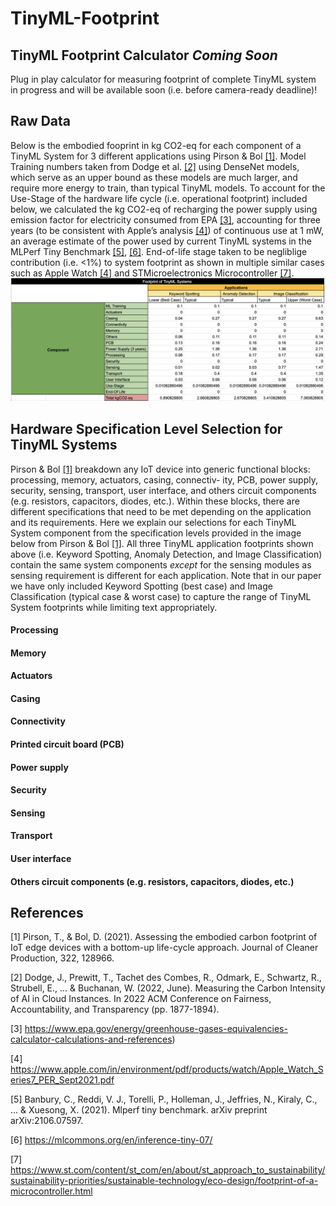 # TinyML-Footprint

## TinyML Footprint Calculator *Coming Soon*
Plug in play calculator for measuring footprint of complete TinyML system in progress and will be available soon (i.e. before camera-ready deadline)!

## Raw Data 
Below is the embodied fooprint in kg CO2-eq for each component of a TinyML System for 3 different applications using Pirson & Bol [[1]](#1). Model Training numbers taken from Dodge et al. [[2]](#2) using DenseNet models, which serve as an upper bound as these models are much larger, and require more energy to train, than typical TinyML models. To account for the Use-Stage of the hardware life cycle (i.e. operational footprint) included below, we calculated the kg CO2-eq of recharging the power supply  using emission factor for electricity consumed from EPA [[3]](#3), accounting for three years (to be consistent with Apple’s analysis [[4]](#4)) of continuous use at 1 mW, an average estimate of the power used by current TinyML systems in the MLPerf Tiny Benchmark [[5]](#5), [[6]](#6). End-of-life stage taken to be negliblige contribution (i.e. <1%) to system footprint as shown in multiple similar cases such as Apple Watch [[4]](#4) and STMicroelectronics Microcontroller [[7]](#7).
![Alt text](./TinyMLSystems_Footprint_Data.png?raw=true "Title")

## Hardware Specification Level Selection for TinyML Systems 
Pirson & Bol [[1]](#1) breakdown any IoT device into generic functional blocks: processing, memory, actuators, casing, connectiv-
ity, PCB, power supply, security, sensing, transport, user interface, and others circuit components (e.g. resistors, capacitors, diodes, etc.). Within
these blocks, there are different specifications that need to be met depending on the application and its requirements. Here we explain our selections for each TinyML System component from the specification levels provided in the image below from Pirson & Bol [[1]](#1). All three TinyML application footprints shown above (i.e. Keyword Spotting, Anomaly Detection, and Image Classification) contain the same system components *except* for the sensing modules as  sensing requirement is different for each application. Note that in our paper we have only included Keyword Spotting (best case) and Image Classification (typical case & worst case) to capture the range of TinyML System footprints while limiting text appropriately. 


#### Processing

#### Memory

#### Actuators 

#### Casing

#### Connectivity 

#### Printed circuit board (PCB)

#### Power supply

#### Security

#### Sensing

#### Transport

#### User interface

#### Others circuit components (e.g. resistors, capacitors, diodes, etc.)


## References
<a id="1">[1]</a> 
Pirson, T., & Bol, D. (2021). Assessing the embodied carbon footprint of IoT edge devices with a bottom-up life-cycle approach. Journal of Cleaner Production, 322, 128966.

<a id="2">[2]</a> 
Dodge, J., Prewitt, T., Tachet des Combes, R., Odmark, E., Schwartz, R., Strubell, E., ... & Buchanan, W. (2022, June). Measuring the Carbon Intensity of AI in Cloud Instances. In 2022 ACM Conference on Fairness, Accountability, and Transparency (pp. 1877-1894).

<a id="3">[3]</a> 
https://www.epa.gov/energy/greenhouse-gases-equivalencies-calculator-calculations-and-references)

<a id="4">[4]</a> 
https://www.apple.com/in/environment/pdf/products/watch/Apple_Watch_Series7_PER_Sept2021.pdf

<a id="5">[5]</a> 
Banbury, C., Reddi, V. J., Torelli, P., Holleman, J., Jeffries, N., Kiraly, C., ... & Xuesong, X. (2021). Mlperf tiny benchmark. arXiv preprint arXiv:2106.07597.

<a id="6">[6]</a> 
https://mlcommons.org/en/inference-tiny-07/

<a id="7">[7]</a> 
https://www.st.com/content/st_com/en/about/st_approach_to_sustainability/sustainability-priorities/sustainable-technology/eco-design/footprint-of-a-microcontroller.html
